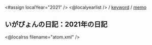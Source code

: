 <#assign localYear="2021" />
<@localyearlist /> / [keyword](../keyword/index.html) / [memo](../memo/index.html)

## いがぴょんの日記：2021年の日記

<@localrss filename="atom.xml" />
